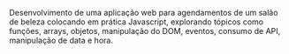 Desenvolvimento de uma aplicação web para agendamentos de um salão de beleza colocando em prática Javascript,
explorando tópicos como funções, arrays, objetos, manipulação do DOM, eventos, consumo de API, manipulação de data e hora.
